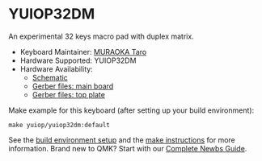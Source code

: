 # YUIOP32DM

An experimental 32 keys macro pad with duplex matrix.

* Keyboard Maintainer: [MURAOKA Taro](https://github.com/koron)
* Hardware Supported: YUIOP32DM
* Hardware Availability:
    * [Schematic](https://github.com/koron/yuiop/tree/main/yuiop32dm)
    * [Gerber files: main board](https://github.com/koron/yuiop/tree/main/yuiop32dm/gerbers/main-jlcpcb-r1)
    * [Gerber files: top plate](https://github.com/koron/yuiop/tree/main/yuiop32dm/gerbers/topplate-jlcpcb-r1)

Make example for this keyboard (after setting up your build environment):

    make yuiop/yuiop32dm:default

See the [build environment setup](https://docs.qmk.fm/#/getting_started_build_tools) and the [make instructions](https://docs.qmk.fm/#/getting_started_make_guide) for more information. Brand new to QMK? Start with our [Complete Newbs Guide](https://docs.qmk.fm/#/newbs).
